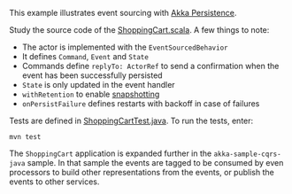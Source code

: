 This example illustrates event sourcing with [Akka Persistence](https://doc.akka.io/docs/akka/2.6/typed/persistence.html).

Study the source code of the [ShoppingCart.scala](src/main/java/sample/persistence/ShoppingCart.java). A few things
to note:

* The actor is implemented with the `EventSourcedBehavior`
* It defines `Command`, `Event` and `State`
* Commands define `replyTo: ActorRef` to send a confirmation when the event has been successfully persisted
* `State` is only updated in the event handler
* `withRetention` to enable [snapshotting](https://doc.akka.io/docs/akka/2.6/typed/persistence-snapshot.html)
* `onPersistFailure` defines restarts with backoff in case of failures

Tests are defined in [ShoppingCartTest.java](src/test/java/sample/persistence/ShoppingCartTest.java).
To run the tests, enter:

```
mvn test
```

The `ShoppingCart` application is expanded further in the `akka-sample-cqrs-java` sample. In that sample the events are tagged to be consumed by even processors to build other representations from the events, or publish the events to other services.
